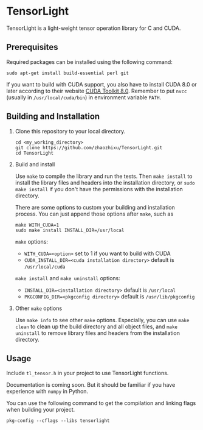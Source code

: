 # TensorLight
TensorLight is a light-weight tensor operation library for C and CUDA.

## Prerequisites
Required packages can be installed using the following command:

```
sudo apt-get install build-essential perl git
```

If you want to build with CUDA support, you also have to install CUDA 8.0
or later according to their website [CUDA Toolkit 8.0](https://developer.nvidia.com/cuda-80-ga2-download-archive).
Remember to put `nvcc` (usually in `/usr/local/cuda/bin`) in environment variable `PATH`.

## Building and Installation
1.  Clone this repository to your local directory.

    ```
    cd <my_working_directory>
    git clone https://github.com/zhaozhixu/TensorLight.git
    cd TensorLight
    ```

2.  Build and install

    Use `make` to compile the library and run the tests. Then `make install`
    to install the library files and headers into the installation directory,
    or `sudo make install` if you don't have the permissions with the
    installation directory.
    
    There are some options to custom your building and installation process.
    You can just append those options after `make`, such as
    
    ```
    make WITH_CUDA=1
    sudo make install INSTALL_DIR=/usr/local
    ```
 
    `make` options:
    * `WITH_CUDA=<option>` set to 1 if you want to build with CUDA
    * `CUDA_INSTALL_DIR=<cuda installation directory>` default is `/usr/local/cuda`
    
    `make install` and `make uninstall` options:
    * `INSTALL_DIR=<installation directory>` default is `/usr/local`
    * `PKGCONFIG_DIR=<pkgconfig directory>` default is `/usr/lib/pkgconfig`

3.  Other `make` options

    Use `make info` to see other `make` options.
    Especially, you can use `make clean` to clean up the build directory and all
    object files, and `make uninstall` to remove library files and headers from
    the installation directory.

## Usage
Include `tl_tensor.h` in your project to use TensorLight functions.

Documentation is coming soon. But it should be familiar if you have experience
with `numpy` in Python.

You can use the following command to get the compilation and linking flags when
building your project.

```
pkg-config --cflags --libs tensorlight
```

